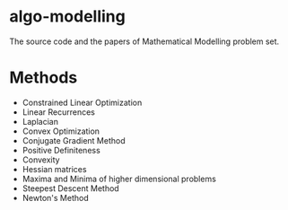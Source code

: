 # algo-modelling
The source code and the papers of Mathematical Modelling problem set.
# Methods
- Constrained Linear Optimization
- Linear Recurrences
- Laplacian
- Convex Optimization
- Conjugate Gradient Method
- Positive Definiteness
- Convexity 
- Hessian matrices
- Maxima and Minima of higher dimensional problems
- Steepest Descent Method
- Newton's Method
